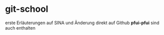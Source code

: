 # git-school
erste Erläuterungen auf SINA und
Änderung direkt auf Github **pfui-pfui**
sind auch enthalten
